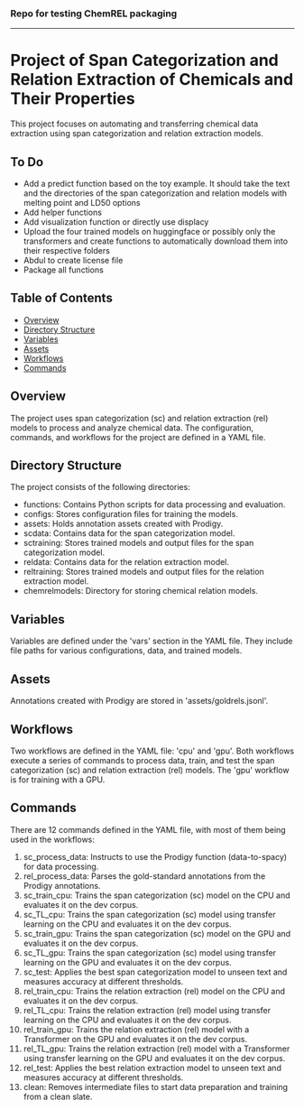 ### Repo for testing ChemREL packaging

-------------------------------------------------

# Project of Span Categorization and Relation Extraction of Chemicals and Their Properties

This project focuses on automating and transferring chemical data extraction using span categorization and relation extraction models.

## To Do
 
- Add a predict function based on the toy example. It should take the text and the directories of the span categorization and relation models with melting point and LD50 options
- Add helper functions
- Add visualization function or directly use displacy 
- Upload the four trained models on huggingface or possibly only the transformers and create functions to automatically download them into their respective folders 
- Abdul to create license file
- Package all functions

## Table of Contents

- [Overview](#overview)
- [Directory Structure](#directory-structure)
- [Variables](#variables)
- [Assets](#assets)
- [Workflows](#workflows)
- [Commands](#commands)

## Overview

The project uses span categorization (sc) and relation extraction (rel) models to process and analyze chemical data. The configuration, commands, and workflows for the project are defined in a YAML file.

## Directory Structure

The project consists of the following directories:

- functions: Contains Python scripts for data processing and evaluation.
- configs: Stores configuration files for training the models.
- assets: Holds annotation assets created with Prodigy.
- scdata: Contains data for the span categorization model.
- sctraining: Stores trained models and output files for the span categorization model.
- reldata: Contains data for the relation extraction model.
- reltraining: Stores trained models and output files for the relation extraction model.
- chemrelmodels: Directory for storing chemical relation models.

## Variables

Variables are defined under the 'vars' section in the YAML file. They include file paths for various configurations, data, and trained models.

## Assets

Annotations created with Prodigy are stored in 'assets/goldrels.jsonl'.

## Workflows

Two workflows are defined in the YAML file: 'cpu' and 'gpu'. Both workflows execute a series of commands to process data, train, and test the span categorization (sc) and relation extraction (rel) models. The 'gpu' workflow is for training with a GPU.

## Commands

There are 12 commands defined in the YAML file, with most of them being used in the workflows:

1. sc_process_data: Instructs to use the Prodigy function (data-to-spacy) for data processing.
2. rel_process_data: Parses the gold-standard annotations from the Prodigy annotations.
3. sc_train_cpu: Trains the span categorization (sc) model on the CPU and evaluates it on the dev corpus.
4. sc_TL_cpu: Trains the span categorization (sc) model using transfer learning on the CPU and evaluates it on the dev corpus.
5. sc_train_gpu: Trains the span categorization (sc) model on the GPU and evaluates it on the dev corpus.
6. sc_TL_gpu: Trains the span categorization (sc) model using transfer learning on the GPU and evaluates it on the dev corpus.
7. sc_test: Applies the best span categorization model to unseen text and measures accuracy at different thresholds.
8. rel_train_cpu: Trains the relation extraction (rel) model on the CPU and evaluates it on the dev corpus.
9. rel_TL_cpu: Trains the relation extraction (rel) model using transfer learning on the CPU and evaluates it on the dev corpus.
10. rel_train_gpu: Trains the relation extraction (rel) model with a Transformer on the GPU and evaluates it on the dev corpus.
11. rel_TL_gpu: Trains the relation extraction (rel) model with a Transformer using transfer learning on the GPU and evaluates it on the dev corpus.
12. rel_test: Applies the best relation extraction model to unseen text and measures accuracy at different thresholds.
13. clean: Removes intermediate files to start data preparation and training from a clean slate.
